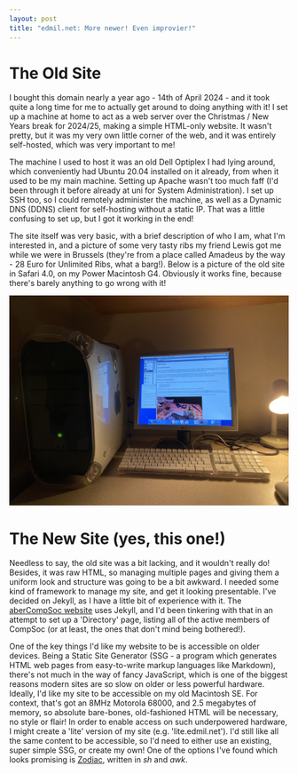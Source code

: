 ```yaml
---
layout: post
title: "edmil.net: More newer! Even improvier!"
---
```

# The Old Site
I bought this domain nearly a year ago - 14th of April 2024 - and it took quite a long time for me to actually get around to doing anything with it! I set up a machine at home to act as a web server over the Christmas / New Years break for 2024/25, making a simple HTML-only website. It wasn't pretty, but it was my very own little corner of the web, and it was entirely self-hosted, which was very important to me!

The machine I used to host it was an old Dell Optiplex I had lying around, which conveniently had Ubuntu 20.04 installed on it already, from when it used to be my main machine. Setting up Apache wasn't too much faff (I'd been through it before already at uni for System Administration). I set up SSH too, so I could remotely administer the machine, as well as a Dynamic DNS (DDNS) client for self-hosting without a static IP. That was a little confusing to set up, but I got it working in the end!

The site itself was very basic, with a brief description of who I am, what I'm interested in, and a picture of some very tasty ribs my friend Lewis got me while we were in Brussels (they're from a place called Amadeus by the way - 28 Euro for Unlimited Ribs, what a barg!). Below is a picture of the old site in Safari 4.0, on my Power Macintosh G4. Obviously it works fine, because there's barely anything to go wrong with it!

![edmil.net on my PowerMac G4](/assets/edmil.net_powermac.jpg)

# The New Site (yes, this one!)
Needless to say, the old site was a bit lacking, and it wouldn't really do! Besides, it was raw HTML, so managing multiple pages and giving them a uniform look and structure was going to be a bit awkward. I needed some kind of framework to manage my site, and get it looking presentable. I've decided on Jekyll, as I have a little bit of experience with it. The [aberCompSoc website](https://abercompsoc.github.io) uses Jekyll, and I'd been tinkering with that in an attempt to set up a 'Directory' page, listing all of the active members of CompSoc (or at least, the ones that don't mind being bothered!). 

One of the key things I'd like my website to be is accessible on older devices. Being a Static Site Generator (SSG - a program which generates HTML web pages from easy-to-write markup languages like Markdown), there's not much in the way of fancy JavaScript, which is one of the biggest reasons modern sites are so slow on older or less powerful hardware. 
Ideally, I'd like my site to be accessible on my old Macintosh SE. For context, that's got an 8MHz Motorola 68000, and 2.5 megabytes of memory, so absolute bare-bones, old-fashioned HTML will be necessary, no style or flair! In order to enable access on such underpowered hardware, I might create a 'lite' version of my site (e.g. 'lite.edmil.net'). I'd still like all the same content to be accessible, so I'd need to either use an existing, super simple SSG, or create my own! One of the options I've found which looks promising is [Zodiac](https://github.com/nuex/zodiac), written in _sh_ and _awk_.
